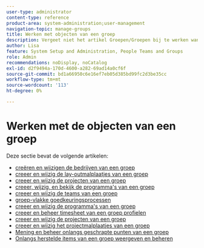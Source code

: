 ```yaml
---
user-type: administrator
content-type: reference
product-area: system-administration;user-management
navigation-topic: manage-groups
title: Werken met objecten van een groep
description: Vergeet niet het artikel Groepen/Groepen bij te werken wanneer nieuwe objecten aan de pagina Groepen worden toegevoegd. overview/groups.html
author: Lisa
feature: System Setup and Administration, People Teams and Groups
role: Admin
recommendations: noDisplay, noCatalog
exl-id: d2f9494a-170d-4600-a282-69ad14a0cf6f
source-git-commit: bd1a66950c6e16ef7eb05d385bd99fc2d3be35cc
workflow-type: tm+mt
source-wordcount: '113'
ht-degree: 0%

---
```


# Werken met de objecten van een groep

<!--
<p data-mc-conditions="QuicksilverOrClassic.Draft mode">When new objects are added to the Groups page, don't forget to update the article Manage groups/Groups overview/groups.html</p>
-->

Deze sectie bevat de volgende artikelen:

* [ creëren en wijzigen de bedrijven van een groep ](../../../administration-and-setup/manage-groups/work-with-group-objects/create-and-modify-a-groups-companies.md)
* [ creeer en wijzig de lay-outmalplaatjes van een groep ](../../../administration-and-setup/manage-groups/work-with-group-objects/create-and-modify-a-groups-layout-templates.md)
* [ creeer en wijzig de projecten van een groep ](../../../administration-and-setup/manage-groups/work-with-group-objects/create-and-modify-a-groups-portfolios.md)
* [ creeer, wijzig, en bekijk de programma&#39;s van een groep ](../../../administration-and-setup/manage-groups/work-with-group-objects/create-and-modify-a-groups-programs.md)
* [ creeer en wijzig de teams van een groep ](../../../administration-and-setup/manage-groups/work-with-group-objects/create-and-modify-a-groups-teams.md)
* [ groep-vlakke goedkeuringsprocessen ](../../../administration-and-setup/manage-groups/work-with-group-objects/create-and-modify-groups-approval-processes.md)
* [ creeer en wijzig de programma&#39;s van een groep ](../../../administration-and-setup/manage-groups/work-with-group-objects/create-and-modify-a-groups-schedules.md)
* [ creeer en beheer timesheet van een groep profielen ](../../../administration-and-setup/manage-groups/work-with-group-objects/create-and-modify-a-groups-timesheet-profiles.md)
* [ creeer en wijzig de projecten van een groep ](../../../administration-and-setup/manage-groups/work-with-group-objects/create-and-modify-a-groups-projects.md)
* [ creeer en wijzig het projectmalplaatjes van een groep ](../../../administration-and-setup/manage-groups/work-with-group-objects/create-and-modify-a-groups-templates.md)
* [ Mening en beheer onlangs geschrapte punten van een groep ](../../../administration-and-setup/manage-groups/work-with-group-objects/view-manage-groups-recently-deleted-objects.md)
* [Onlangs herstelde items van een groep weergeven en beheren](../../../administration-and-setup/manage-groups/work-with-group-objects/view-manage-groups-recently-restored-objects.md)
